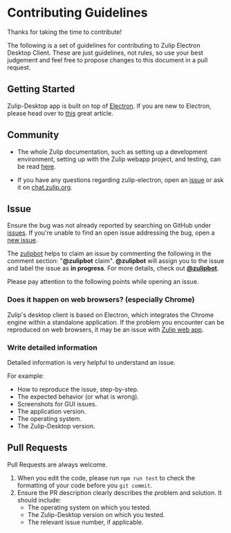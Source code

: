 # Contributing Guidelines

Thanks for taking the time to contribute!

The following is a set of guidelines for contributing to Zulip Electron Desktop Client. These are just guidelines, not rules, so use your best judgement and feel free to propose changes to this document in a pull request.

## Getting Started

Zulip-Desktop app is built on top of [Electron](http://electron.atom.io/). If you are new to Electron, please head over to [this](http://jlord.us/essential-electron/) great article.

## Community

* The whole Zulip documentation, such as setting up a development environment, setting up with the Zulip webapp project, and testing, can be read [here](https://zulip.readthedocs.io).

* If you have any questions regarding zulip-electron, open an [issue](https://github.com/zulip/zulip-electron/issues/new/) or ask it on [chat.zulip.org](https://chat.zulip.org/#narrow/stream/electron).

## Issue
Ensure the bug was not already reported by searching on GitHub under [issues](https://github.com/zulip/zulip-electron/issues). If you're unable to find an open issue addressing the bug, open a [new issue](https://github.com/zulip/zulip-electron/issues/new).

The [zulipbot](https://github.com/zulip/zulipbot) helps to claim an issue by commenting the following in the comment section: "**@zulipbot** claim". **@zulipbot** will assign you to the issue and label the issue as **in progress**. For more details, check out [**@zulipbot**](https://github.com/zulip/zulipbot).

Please pay attention to the following points while opening an issue.

### Does it happen on web browsers? (especially Chrome)
Zulip's desktop client is based on Electron, which integrates the Chrome engine within a standalone application.
If the problem you encounter can be reproduced on web browsers, it may be an issue with [Zulip web app](https://github.com/zulip/zulip).

### Write detailed information
Detailed information is very helpful to understand an issue.

For example:
* How to reproduce the issue, step-by-step.
* The expected behavior (or what is wrong).
* Screenshots for GUI issues.
* The application version.
* The operating system.
* The Zulip-Desktop version.


## Pull Requests
Pull Requests are always welcome. 

1. When you edit the code, please run `npm run test` to check the formatting of your code before you `git commit`.
2. Ensure the PR description clearly describes the problem and solution. It should include:
   * The operating system on which you tested.
   * The Zulip-Desktop version on which you tested.
   * The relevant issue number, if applicable.
